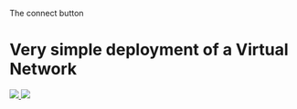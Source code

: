 The connect button

# Very simple deployment of a Virtual Network

<a href="https://portal.azure.com/#create/Microsoft.Template/uri/https%3A%2F%2Fraw.githubusercontent.com%2Frobertlward%2FVNet%2Fmaster%2Fvnet" target="_blank">
    <img src="http://azuredeploy.net/deploybutton.png"/>
</a>

<a href="http://armviz.io/#/?load=https%3A%2F%2Fraw.githubusercontent.com%2Frobertlward%2FVNet%2Fmaster%2Fvnet" target="_blank">
    <img src="http://armviz.io/visualizebutton.png"/>
</a>

